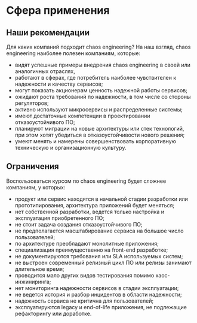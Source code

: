 # Cфера применения

## Наши рекомендации

Для каких компаний подходит chaos engineering? На наш взгляд, chaos engineering наиболее полезен компаниям, которые:

- видят успешные примеры внедрения chaos engineering в своей или аналогичных отраслях, 
- работают в сферах, где потребитель наиболее чувствителен к надежности и качеству сервисов;
- могут показать акционерам ценность надежной работы сервисов;
- ожидают роста требований по надежности, в том числе со стороны регуляторов;
- активно используют микросервисы и распределенные системы;
- имеют достаточные компетенции в проектировании отказоустойчивого ПО;
- планируют миграции на новые архитектуры или стек технологий, при этом хотят убедиться в отказоустойчивости нового решения;
- умеют менять и намерены совершенствовать корпоративную техническую и организационную культуру.

## Ограничения

Воспользоваться курсом по chaos engineering будет сложнее компаниям, у которых:

- продукт или сервис находятся в начальной стадии разработки или прототипирования, архитектура приложений будет меняться;
- нет собственной разработки, ведется только настройка и эксплуатация приобретенного ПО;
- не стоит задача создания отказоустойчивого ПО;
- не предполагается масштабирование сервиса на большое число пользователей;
- по архитектуре преобладают монолитные приложения;
- специализация преимущественно на front-end разработке;
- не документируются требования или SLA используемых систем;
- не выстроен современный релизный цикл ПО или релизы занимают длительное время;
- проводится мало других видов тестирования помимо хаос-инжиниринга;
- нет мониторинга надежности сервисов в стадии эксплуатации;
- не ведется история и разбор инцидентов в области надежности;
- надежность сервиса не критична для пользователей;
- эксплуатируются legacy и end-of-life приложения, не подлежащие рефакторингу или доработке.
